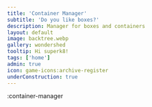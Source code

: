 ```yaml
---
title: 'Container Manager'
subtitle: 'Do you like boxes?'
description: Manager for boxes and containers
layout: default
image: backtree.webp
gallery: wondershed
tooltip: Hi superk8!
tags: ['home']
admin: true
icon: game-icons:archive-register
underConstruction: true
---
```


:container-manager
